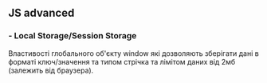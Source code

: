 ## JS advanced 

### - Local Storage/Session Storage

Властивості глобального об'єкту window які дозволяють зберігати дані в форматі ключ/значення та типом стрічка та лімітом даних від 2мб (залежить від браузера).
